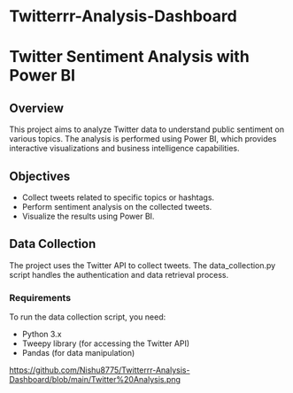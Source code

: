 # Twitterrr-Analysis-Dashboard
# Twitter Sentiment Analysis with Power BI

## Overview
This project aims to analyze Twitter data to understand public sentiment on various topics. The analysis is performed using Power BI, which provides interactive visualizations and business intelligence capabilities.

## Objectives
- Collect tweets related to specific topics or hashtags.
- Perform sentiment analysis on the collected tweets.
- Visualize the results using Power BI.

## Data Collection
The project uses the Twitter API to collect tweets. The data_collection.py script handles the authentication and data retrieval process. 

### Requirements
To run the data collection script, you need:
- Python 3.x
- Tweepy library (for accessing the Twitter API)
- Pandas (for data manipulation)

https://github.com/Nishu8775/Twitterrr-Analysis-Dashboard/blob/main/Twitter%20Analysis.png
